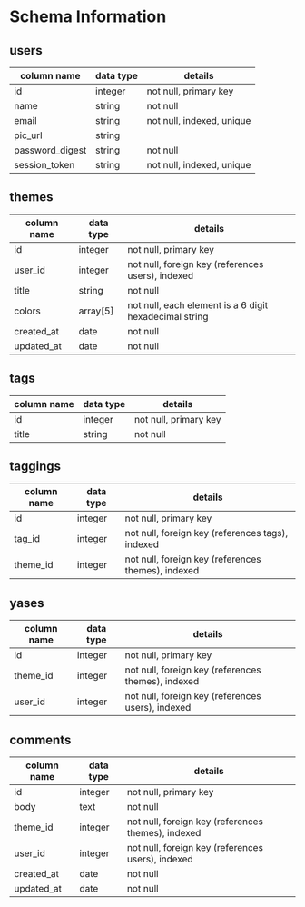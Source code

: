 # Schema Information

## users
column name     | data type | details
----------------|-----------|-----------------------
id              | integer   | not null, primary key
name            | string    | not null
email           | string    | not null, indexed, unique
pic_url         | string    |
password_digest | string    | not null
session_token   | string    | not null, indexed, unique

## themes
column name | data type | details
------------|-----------|-----------------------
id          | integer   | not null, primary key
user_id     | integer   | not null, foreign key (references users), indexed
title       | string    | not null
colors      | array[5]  | not null, each element is a 6 digit hexadecimal string
created_at  | date      | not null
updated_at  | date      | not null

## tags
column name | data type | details
------------|-----------|-----------------------
id          | integer   | not null, primary key
title       | string    | not null

## taggings
column name | data type | details
------------|-----------|-----------------------
id          | integer   | not null, primary key
tag_id      | integer   | not null, foreign key (references tags), indexed
theme_id    | integer   | not null, foreign key (references themes), indexed

## yases
column name | data type | details
------------|-----------|-----------------------
id          | integer   | not null, primary key
theme_id    | integer   | not null, foreign key (references themes), indexed
user_id     | integer   | not null, foreign key (references users), indexed

## comments
column name | data type | details
------------|-----------|-----------------------
id          | integer   | not null, primary key
body        | text      | not null
theme_id    | integer   | not null, foreign key (references themes), indexed
user_id     | integer   | not null, foreign key (references users), indexed
created_at  | date      | not null
updated_at  | date      | not null
